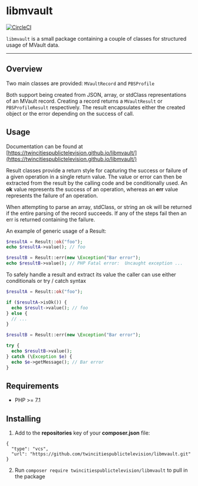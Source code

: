 # libmvault
[![CircleCI](https://circleci.com/gh/twincitiespublictelevision/libmvault/tree/master.svg?style=svg)](https://circleci.com/gh/twincitiespublictelevision/libmvault/tree/master)

`libmvault` is a small package containing a couple of classes for structured
usage of MVault data.

---

## Overview

Two main classes are provided: `MVaultRecord` and `PBSProfile`

Both support being created from JSON, array, or stdClass representations of
an MVault record. Creating a record returns a `MVaultResult` or `PBSProfileResult`
respectively. The result encapsulates either the created object or the error 
depending on the success of call.

## Usage

Documentation can be found at [https://twincitiespublictelevision.github.io/libmvault/](https://twincitiespublictelevision.github.io/libmvault/)

Result classes provide a return style for capturing the success or failure of a
given operation in a single return value. The value or error can then be extracted
from the result by the calling code and be conditionally used. An **ok** value
represents the success of an operation, whereas an **err** value represents the
failure of an operation.

When attempting to parse an array, stdClass, or string an ok will be returned if
the entire parsing of the record succeeds. If any of the steps fail then an err
is returned containing the failure.

An example of generic usage of a Result:

```php
$resultA = Result::ok("foo");
echo $resultA->value(); // foo

$resultB = Result::err(new \Exception("Bar error");
echo $resultB->value(); // PHP Fatal error:  Uncaught exception ...
```

To safely handle a result and extract its value the caller can use either
conditionals or try / catch syntax

```php
$resultA = Result::ok("foo");

if ($resultA->isOk()) {
  echo $result->value(); // foo
} else {
  // ...
}

$resultB = Result::err(new \Exception("Bar error");

try {
  echo $resultB->value();
} catch (\Exception $e) {
  echo $e->getMessage(); // Bar error
}
```

## Requirements

* PHP >= 7.1

## Installing

1. Add to the **repositories** key of your **composer.json** file:
```
{
  "type": "vcs",
  "url": "https://github.com/twincitiespublictelevision/libmvault.git"
}
```

2. Run `composer require twincitiespublictelevision/libmvault` to pull in the package